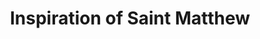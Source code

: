 ---
coordinates: [12.4745405, 41.899581, 0.0]
title: Inspiration of Saint Matthew
seen: 0
year: 1602
id: inspiration-of-saint-matthew
labels: ["painting", "image"]
wikipedia: https://en.wikipedia.org/wiki/The_Inspiration_of_Saint_Matthew
edges:
  - target: caravaggio
    type: AUTHORED_BY
---